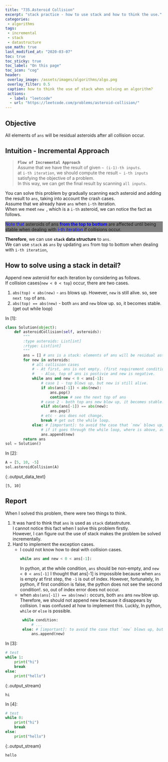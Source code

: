 ```yaml
---
title: "735.Asteroid Collision"
excerpt: "stack practice - how to use stack and how to think the use."
categories:
 - algorithms
tags:
 - incremental
 - stack
 - datastructure
use_math: true
last_modified_at: "2020-03-07"
toc: true
toc_sticky: true
toc_label: "On this page"
toc_icon: "cog"
header:
 overlay_image: /assets/images/algorithms/algo.png
 overlay_filter: 0.5
 caption: how to think the use of stack when solving an algorithm?
 actions:
  - label: "leetcode"
  - url: "https://leetcode.com/problems/asteroid-collision/"
---
```

## Objective 
All elements of `ans` will be residual asteroids after all collision occur. <br>

## Intuition - Incremental Approach
> **`Flow of Incremental Approach`** <br>
  Assume that we have the result of given `~ (i-1)-th inputs`. <br>
  at `i-th iteration`, we should compute the result `~ i-th inputs` satisfying the objective of a problem. <br>
  In this way, we can get the final result by scanning `all inputs`.   


You can solve this problem by gradually scanning each asteroid and adding the result to `ans`, taking into account the crash cases. <br>
Assume that we already have `ans` when `i-th` iteration. <br>
When we meet `new `, which is a `i-th` asteroid, we can notice the fact as follows.
<div style="background-color: gray"> 
    <p>
        <span style="color:blue">Note that</span> asteroids of ans <b><span style="color:blue"> from the top to bottom </span></b> are affected until being stable when dealing with <span style="color: blue">i-th iteration</span> if collisions occur. 
    </p>
</div>

**Therefore**, we can use **`stack` data structure** to `ans`. <br>
We can use `stack` as `ans` by updating `ans` from top to bottom when dealing with `i-th iteration`, 

## How to solve using a stack in detail?
Append new asteroid for each iteration by considering as follows. <br>
If collision cases(`new < 0 < top`) occur, there are two cases.  
1. `abs(top) < abs(new)` - `ans` blows up. However, `new` is still alive. so, see `next top` of ans.  
2. `abs(top) == abs(new)` - both `ans` and `new` blow up. so, it becomes stable. (get out while loop) 

<div class="prompt input_prompt">
In&nbsp;[1]:
</div>

<div class="input_area" markdown="1">

```python
class Solution(object):
    def asteroidCollision(self, asteroids):
        """
        :type asteroids: List[int]
        :rtype: List[int]
        """
        ans = [] # ans is a stack: elements of ans will be residual asteroids after all collision occur.
        for new in asteroids:
            # all collision cases
            # - At first, ans is not empty. (first requirement condition) 
            #   - Also, top of ans is postivie and new is negative.
            while ans and new < 0 < ans[-1]:
                # case 1 - top blows up, but new is still alive.
                if abs(ans[-1]) < abs(new):
                    ans.pop()
                    continue # see the next top of ans
                # case 2 - both top ans new blow up, it becomes stable.
                elif abs(ans[-1]) == abs(new):
                    ans.pop()
                # etc - ans does not change.
                break # get out the while loop.
            else: # [important]: to avoid the case that `new` blows up, but append the new to ans. 
                # if it goes through the while loop, where is above, avoid this line. 
                ans.append(new)
        return ans
sol = Solution()
```

</div>

<div class="prompt input_prompt">
In&nbsp;[2]:
</div>

<div class="input_area" markdown="1">

```python
A = [5, 10, -5]
sol.asteroidCollision(A)
```

</div>




{:.output_data_text}

```
[5, 10]
```



## Report 
When I solved this problem, there were two things to think.
1. It was hard to think that `ans` is used as `stack` datastruture. <br>
    I cannot notice this fact when I solve this problem firstly. <br>
    However, I can figure out the use of stack makes the problem be solved incrementally.
2. Hard to implement the exception cases.
    * I could not know how to deal with collision cases.
        ```python
        while ans and new < 0 < ans[-1]:
        ```
        In python, at the while condition, 
        `ans` should be non-empty, and `new < 0 < ans[-1]`
        I thought that ans[-1] is impossible because when `ans` is empty at first step, the `-1` is out of index. 
        However, fortunately, In python, if first condition is false, the python does not see the second condition!.
        so, out of index error does not occur.
    * when `abs(ans[-1]) == abs(new):` occurs, both `ans` ans `new` blow up.
       Therefore, we should not append new because it disappears by collision. 
       I was confused at how to implement this.
       Luckly, In python, `while` or `else` is possible. 
       ```python
        while condition:
            # ...
        else: # [important]: to avoid the case that `new` blows up, but append the new to ans.  
            ans.append(new)
       ```
    

<div class="prompt input_prompt">
In&nbsp;[3]:
</div>

<div class="input_area" markdown="1">

```python
# test
while 1:
    print("hi")
    break
else:
    print("hello")
```

</div>

{:.output_stream}

```
hi

```

<div class="prompt input_prompt">
In&nbsp;[4]:
</div>

<div class="input_area" markdown="1">

```python
# test
while 0:
    print("hi")
    break
else:
    print("hello")

```

</div>

{:.output_stream}

```
hello

```
